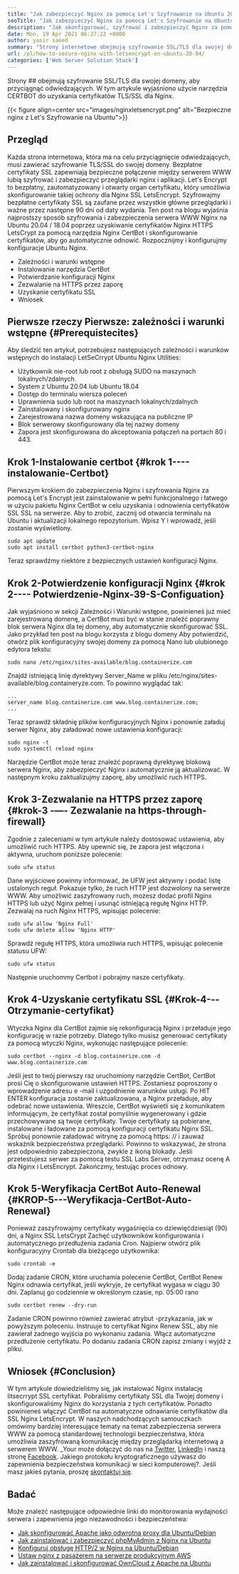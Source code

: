 ```yaml
---
title: "Jak zabezpieczyć Nginx za pomocą Let's Szyfrowanie na Ubuntu 20.04" 
seoTitle: "Jak zabezpieczyć Nginx za pomocą Let's Szyfrowanie na Ubuntu 20.04" 
description: "Jak skonfigurować, szyfrować i zabezpieczyć Nginx za pomocą Let's Encrypt on Ubuntu. Zaszypujmy klienta, aby generować certyfikaty, aby automatycznie skonfigurować Nginx." 
date: Mon, 19 Apr 2021 06:27:22 +0000
author: yasir saeed
summary: "Strony internetowe obejmują szyfrowanie SSL/TLS dla swojej domeny, aby przyciągnąć odwiedzających. W tym artykule wyjaśniono użycie narzędzia CERTBOT do uzyskania certyfikatów TLS/SSL dla Nginx." 
url: /pl/how-to-secure-nginx-with-letsencrypt-on-ubuntu-20-04/
categories: ['Web Server Solution Stack']
---
```


Strony ## obejmują szyfrowanie SSL/TLS dla swojej domeny, aby przyciągnąć odwiedzających. W tym artykule wyjaśniono użycie narzędzia CERTBOT do uzyskania certyfikatów TLS/SSL dla Nginx.

{{< figure align=center src="images/nginxletsencrypt.png" alt="Bezpieczne nginx z Let's Szyfrowanie na Ubuntu">}}


## **Przegląd**
Każda strona internetowa, która ma na celu przyciągnięcie odwiedzających, musi zawierać szyfrowanie TLS/SSL do swojej domeny. Bezpłatne certyfikaty SSL zapewniają bezpieczne połączenie między serwerem WWW lubią szyfrować i zabezpieczyć przeglądarki nginx i aplikacji. Let's Encrypt to bezpłatny, zautomatyzowany i otwarty organ certyfikatu, który umożliwia skonfigurowanie takiej ochrony dla Nginx SSL LetsEncrypt. Szyfrowajmy bezpłatne certyfikaty SSL są zaufane przez wszystkie główne przeglądarki i ważne przez następne 90 dni od daty wydania.
Ten post na blogu wyjaśnia najprostszy sposób szyfrowania i zabezpieczenia serwera WWW Nginx na Ubuntu 20.04 / 18.04 poprzez uzyskiwanie certyfikatów Nginx HTTPS LetsCrypt za pomocą narzędzia Nginx CertBot i skonfigurowanie certyfikatów, aby go automatycznie odnowić. Rozpocznijmy i konfigurujmy konfiguracje Ubuntu Nginx.
  * Zależności i warunki wstępne
  * Instalowanie narzędzia CertBot
  * Potwierdzanie konfiguracji Nginx
  * Zezwalanie na HTTPS przez zaporę
  * Uzyskanie certyfikatu SSL
  * Wniosek

## Pierwsze rzeczy Pierwsze: zależności i warunki wstępne   {#Prerequistecites}
Aby śledzić ten artykuł, potrzebujesz następujących zależności i warunków wstępnych do instalacji LetSeCrrypt Ubuntu Nginx Utilities:
  * Użytkownik nie-root lub root z obsługą SUDO na maszynach lokalnych/zdalnych.
  * System z Ubuntu 20.04 lub Ubuntu 18.04
  * Dostęp do terminalu wiersza poleceń
  * Uprawnienia sudo lub root na maszynach lokalnych/zdalnych
  * Zainstalowany i skonfigurowany nginx
  * Zarejestrowana nazwa domeny wskazująca na publiczne IP
  * Blok serwerowy skonfigurowany dla tej nazwy domeny
  * Zapora jest skonfigurowana do akceptowania połączeń na portach 80 i 443.

## Krok 1-Instalowanie certbot   {#krok 1---- instalowanie-Certbot}
Pierwszym krokiem do zabezpieczenia Nginx i szyfrowania Nginx za pomocą Let's Encrypt jest zainstalowanie w pełni funkcjonalnego i łatwego w użyciu pakietu Nginx CertBot w celu uzyskania i odnowienia certyfikatów SSL SSL na serwerze. Aby to zrobić, zacznij od otwarcia terminalu na Ubuntu i aktualizacji lokalnego repozytorium. Wpisz Y i wprowadź, jeśli zostanie wyświetlony.
```
sudo apt update
sudo apt install certbot python3-certbot-nginx

```
Teraz sprawdźmy niektóre z bezpiecznych ustawień konfiguracji Nginx.

## Krok 2-Potwierdzenie konfiguracji Nginx   {#krok 2---- Potwierdzenie-Nginx-39-S-Configuation}
Jak wyjaśniono w sekcji Zależności i Warunki wstępne, powinieneś już mieć zarejestrowaną domenę, a CertBot musi być w stanie znaleźć poprawny blok serwera Nginx dla tej domeny, aby automatycznie skonfigurować SSL. Jako przykład ten post na blogu korzysta z blogu domeny
Aby potwierdzić, otwórz plik konfiguracyjny swojej domeny za pomocą Nano lub ulubionego edytora tekstu:
```
sudo nano /etc/nginx/sites-available/blog.containerize.com

```
Znajdź istniejącą linię dyrektywy Server_Name w pliku /etc/nginx/sites-available/blog.containeryze.com. To powinno wyglądać tak:
```
...
server_name blog.containerize.com www.blog.containerize.com;
...
```
Teraz sprawdź składnię plików konfiguracyjnych Nginx i ponownie załaduj serwer Nginx, aby załadować nowe ustawienia konfiguracji:
```
sudo nginx -t
sudo systemctl reload nginx

```
Narzędzie CertBot może teraz znaleźć poprawną dyrektywę blokową serwera Nginx, aby zabezpieczyć Nginx i automatycznie ją aktualizować. W następnym kroku zaktualizujmy zaporę, aby umożliwić ruch HTTPS.

## Krok 3-Zezwalanie na HTTPS przez zaporę   {#krok-3 -—- Zezwalanie na https-through-firewall}
Zgodnie z zaleceniami w tym artykule należy dostosować ustawienia, aby umożliwić ruch HTTPS. Aby upewnić się, że zapora jest włączona i aktywna, uruchom poniższe polecenie:
```
sudo ufw status

```
Dane wyjściowe powinny informować, że UFW jest aktywny i podać listę ustalonych reguł. Pokazuje tylko, że ruch HTTP jest dozwolony na serwerze WWW. Aby umożliwić zaszyfrowany ruch, możesz dodać profil Nginx HTTPS lub użyć Nginx pełnej i usunąć istniejącą regułę Nginx HTTP. Zezwalaj na ruch Nginx HTTPS, wpisując polecenie:
```
sudo ufw allow 'Nginx Full'
sudo ufw delete allow 'Nginx HTTP'

```
Sprawdź regułę HTTPS, która umożliwia ruch HTTPS, wpisując polecenie statusu UFW:
```
sudo ufw status

```
Następnie uruchommy Certbot i pobrajmy nasze certyfikaty.

## Krok 4-Uzyskanie certyfikatu SSL   {#Krok-4---Otrzymanie-certyfikat}
Wtyczka Nginx dla CertBot zajmie się rekonfiguracją Nginx i przeładuje jego konfigurację w razie potrzeby. Dlatego tylko musisz generować certyfikaty za pomocą wtyczki Nginx, wykonując następujące polecenie:
```
sudo certbot --nginx -d blog.containerize.com -d www.blog.containerize.com

```
Jeśli jest to twój pierwszy raz uruchomiony narzędzie CertBot, CertBot prosi Cię o skonfigurowanie ustawień HTTPS. Zostaniesz poproszony o wprowadzenie adresu e -mail i uzgodnienie warunków usługi. Po HIT ENTER konfiguracja zostanie zaktualizowana, a Nginx przeładuje, aby odebrać nowe ustawienia. Wreszcie, CertBot wyświetli się z komunikatem informującym, że certyfikat został pomyślnie wygenerowany i gdzie przechowywane są twoje certyfikaty.
Twoje certyfikaty są pobierane, instalowane i ładowane za pomocą konfiguracji certyfikatu Nginx SSL. Spróbuj ponownie załadować witrynę za pomocą https: // i zauważ wskaźnik bezpieczeństwa przeglądarki. Powinno to wskazywać, że strona jest odpowiednio zabezpieczona, zwykle z ikoną blokady. Jeśli przetestujesz serwer za pomocą testu SSL Labs Server, otrzymasz ocenę A dla Nginx i LetsEncrypt.
Zakończmy, testując proces odnowy.

## Krok 5-Weryfikacja CertBot Auto-Renewal   {#KROP-5---Weryfikacja-CertBot-Auto-Renewal}
Ponieważ zaszyfrowajmy certyfikaty wygaśnięcia co dziewięćdziesiąt (90) dni, a Nginx SSL LetsCrypt Zachęć użytkowników konfigurowania i automatycznego przedłużenia zadania Cron. Najpierw otwórz plik konfiguracyjny Crontab dla bieżącego użytkownika:
```
sudo crontab -e
```
Dodaj zadanie CRON, które uruchamia polecenie CertBot, CertBot Renew Nginx odnawia certyfikat, jeśli wykryje, że certyfikat wygasa w ciągu 30 dni. Zaplanuj go codziennie w określonym czasie, np. 05:00 rano
```
sudo certbot renew --dry-run

```
Zadanie CRON powinno również zawierać atrybut -przykazania, jak w powyższym poleceniu. Instruuje to certyfikat Nginx Renew SSL, aby nie zawierał żadnego wyjścia po wykonaniu zadania. Włącz automatyczne przedłużenie certyfikatu. Po dodaniu zadania CRON zapisz zmiany i wyjdź z pliku.

## Wniosek   {#Conclusion}
W tym artykule dowiedzieliśmy się, jak instalować Nginx instalację litsecrrypt SSL certyfikat. Pobraliśmy certyfikaty SSL dla Twojej domeny i skonfigurowaliśmy Nginx do korzystania z tych certyfikatów. Ponadto powinieneś włączyć CertBot na automatyczne odnawianie certyfikatów dla SSL Nginx LetsEncrypt. W naszych nadchodzących samouczkach omówimy bardziej interesujące tematy na temat zabezpieczenia serwera WWW za pomocą standardowej technologii bezpieczeństwa, która umożliwia zaszyfrowaną komunikację między przeglądarką internetową a serwerem WWW.
_Your może dołączyć do nas na [Twitter][1], [LinkedIn][2] i naszą stronę [Facebook][3]. Jakiego protokołu kryptograficznego używasz do zapewnienia bezpieczeństwa komunikacji w sieci komputerowej?. Jeśli masz jakieś pytania, proszę [skontaktuj się][4].

## Badać
Może znaleźć następujące odpowiednie linki do monitorowania wydajności serwera i zapewnienia jego niezawodności i bezpieczeństwa:
  * [Jak skonfigurować Apache jako odwrotną proxy dla Ubuntu/Debian][5]
  * [Jak zainstalować i zabezpieczyć phpMyAdmin z Nginx na Ubuntu][6]
  * [Konfiguruj obsługę HTTP/2 w Nginx na Ubuntu/Debian][7]
  * [Ustaw nginx z pasażerem na serwerze produkcyjnym AWS][8]
  * [Jak zainstalować i skonfigurować OwnCloud z Apache na Ubuntu][9]

  
[1]: https://twitter.com/containerize_co
[2]: https://www.linkedin.com/company/containerize/
[3]: http://facebook.com/containerize
[4]: mailto:yasir.saeed@aspose.com
[5]: https://blog.containerize.com/web-server-solution-stack/how-to-configure-apache-as-a-reverse-proxy-for-ubuntudebian/
[6]: https://blog.containerize.com/web-server-solution-stack/how-to-install-and-secure-phpmyadmin-with-nginx-on-ubuntu/
[7]: https://blog.containerize.com/web-server-solution-stack/how-to-configure-http2-support-in-nginx-on-ubuntudebian/
[8]: https://blog.containerize.com/web-server-solution-stack/how-to-setup-nginx-with-passenger-on-aws-production-server/
[9]: https://blog.containerize.com/backup-and-sync-software/how-to-install-and-configure-owncloud-with-apache-on-ubuntu/
